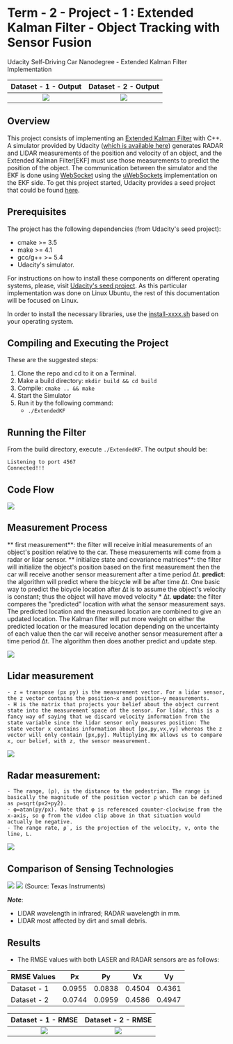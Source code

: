 # Term - 2 - Project - 1 : Extended Kalman Filter - Object Tracking with Sensor Fusion
Udacity Self-Driving Car Nanodegree - Extended Kalman Filter Implementation

Dataset - 1 - Output             |  Dataset - 2 - Output
:-------------------------:|:-------------------------:
[![](Output/Dataset_1_GIF.gif?raw=true)](https://youtu.be/a17XRtIoIKI)  |  [![](Output/Dataset_2_GIF.gif?raw=true)](https://youtu.be/d516KaL_DKM)

## Overview
This project consists of implementing an [Extended Kalman Filter](https://en.wikipedia.org/wiki/Extended_Kalman_filter) with C++. A simulator provided by Udacity ([which is available here](https://github.com/udacity/self-driving-car-sim/releases)) generates RADAR and LIDAR measurements of the position and velocity of an object, and the Extended Kalman Filter[EKF] must use those measurements to predict the position of the object. The communication between the simulator and the EKF is done using [WebSocket](https://en.wikipedia.org/wiki/WebSocket) using the [uWebSockets](https://github.com/uNetworking/uWebSockets) implementation on the EKF side.
To get this project started, Udacity provides a seed project that could be found [here](https://github.com/udacity/CarND-Extended-Kalman-Filter-Project).

## Prerequisites

The project has the following dependencies (from Udacity's seed project):

- cmake >= 3.5
- make >= 4.1
- gcc/g++ >= 5.4
- Udacity's simulator.

For instructions on how to install these components on different operating systems, please, visit [Udacity's seed project](https://github.com/udacity/CarND-Extended-Kalman-Filter-Project). As this particular implementation was done on Linux Ubuntu, the rest of this documentation will be focused on Linux.

In order to install the necessary libraries, use the [install-xxxx.sh](./install-xxxx.sh) based on your operating system.

## Compiling and Executing the Project

These are the suggested steps:

1. Clone the repo and cd to it on a Terminal.
2. Make a build directory: `mkdir build && cd build`
3. Compile: `cmake .. && make`
4. Start the Simulator
5. Run it by the following command: 
   * `./ExtendedKF`
  
## Running the Filter

From the build directory, execute `./ExtendedKF`. The output should be:

```
Listening to port 4567
Connected!!!
```
## Code Flow
![](Images/CodeFlow.png) 

## Measurement Process
   ** first measurement**: the filter will receive initial measurements of an object's position relative to the car. These measurements will come from a radar or lidar sensor.
   ** initialize state and covariance matrices**: the filter will initialize the object's position based on the first measurement then the car will receive another sensor measurement after a time period Δt.
   **predict**: the algorithm will predict where the bicycle will be after time Δt. One basic way to predict the bicycle location after Δt is to assume the object's velocity is constant; thus the object will have moved velocity * Δt. 
   **update**: the filter compares the "predicted" location with what the sensor measurement says. The predicted location and the measured location are combined to give an updated location. The Kalman filter will put more weight on either the predicted location or the measured location depending on the uncertainty of each value then the car will receive another sensor measurement after a time period Δt. The algorithm then does another predict and update step.

![](Images/Flow_for_EKF.jpg) 

## Lidar measurement
	- z = transpose (px py) is the measurement vector. For a lidar sensor, the z vector contains the position−x and position−y measurements.
	- H is the matrix that projects your belief about the object current state into the measurement space of the sensor. For lidar, this is a fancy way of saying that we discard velocity information from the state variable since the lidar sensor only measures position: The state vector x contains information about [p​x​​,p​y​​,v​x​​,v​y​​] whereas the z vector will only contain [px,py]. Multiplying Hx allows us to compare x, our belief, with z, the sensor measurement.

![](Images/Lidar.jpg) 

## Radar measurement:
	- The range, (ρ), is the distance to the pedestrian. The range is basically the magnitude of the position vector ρ which can be defined as ρ=sqrt(p​x​2​​+p​y​2​​).
	- φ=atan(p​y​​/p​x​​). Note that φ is referenced counter-clockwise from the x-axis, so φ from the video clip above in that situation would actually be negative.
	- The range rate, ​ρ​˙​​, is the projection of the velocity, v, onto the line, L.
![](Images/Radar.jpg) 

## Comparison of Sensing Technologies

![](Images/Sensor_Fusion.png) 
![](Images/Autonomous_Car_Sensors.png) 
(Source: Texas Instruments)

**_Note_**:

* LIDAR wavelength in infrared; RADAR wavelength in mm. 
* LIDAR most affected by dirt and small debris.

## Results

- The RMSE values with both LASER and RADAR sensors are as follows:

|RMSE Values  |Px    |Py    |Vx    |Vy    |
|------|------|------|------|------|
|Dataset - 1  |0.0955|0.0838|0.4504|0.4361|
|Dataset - 2  |0.0744|0.0959|0.4586|0.4947|

Dataset - 1 - RMSE            |  Dataset - 2 - RMSE
:-------------------------:|:-------------------------:
![](Output/Dataset_1_Output.png)  |  ![](Output/Dataset_1_Output.png)
